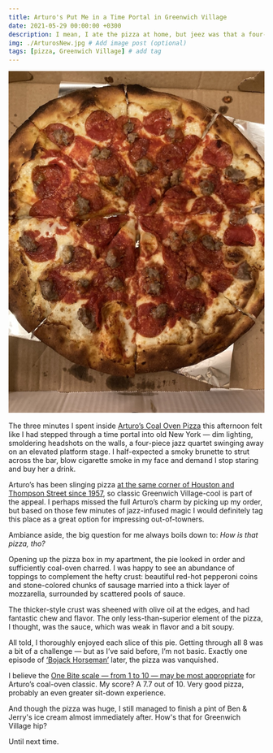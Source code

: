 ```yaml
---
title: Arturo's Put Me in a Time Portal in Greenwich Village
date: 2021-05-29 00:00:00 +0300
description: I mean, I ate the pizza at home, but jeez was that a four-piece jazz quartet on stage?
img: ./ArturosNew.jpg # Add image post (optional)
tags: [pizza, Greenwich Village] # add tag
---
```


![Arturos](./ArturosNew.jpg)

The three minutes I spent inside <a href='https://www.yelp.com/biz/arturos-new-york' target='blank'>Arturo’s Coal Oven Pizza</a> this afternoon felt like I had stepped through a time portal into old New York — dim lighting, smoldering headshots on the walls, a four-piece jazz quartet swinging away on an elevated platform stage. I half-expected a smoky brunette to strut across the bar, blow cigarette smoke in my face and demand I stop staring and buy her a drink.

Arturo’s has been slinging pizza <a href='https://ny.eater.com/2013/3/29/6458861/arturos-a-pizzeria-full-of-old-school-village-charm' target='blank'>at the same corner of Houston and Thompson Street since 1957</a>, so classic Greenwich Village-cool is part of the appeal. I perhaps missed the full Arturo’s charm by picking up my order, but based on those few minutes of jazz-infused magic I would definitely tag this place as a great option for impressing out-of-towners.

Ambiance aside, the big question for me always boils down to: *How is that pizza, tho?*

Opening up the pizza box in my apartment, the pie looked in order and sufficiently coal-oven charred. I was happy to see an abundance of toppings to complement the hefty crust: beautiful red-hot pepperoni coins and stone-colored chunks of sausage married into a thick layer of mozzarella, surrounded by scattered pools of sauce.

The thicker-style crust was sheened with olive oil at the edges, and had fantastic chew and flavor. The only less-than-superior element of the pizza, I thought, was the sauce, which was weak in flavor and a bit soupy.

All told, I thoroughly enjoyed each slice of this pie. Getting through all 8 was a bit of a challenge — but as I’ve said before, I’m not basic. Exactly one episode of [‘Bojack Horseman’](https://www.imdb.com/title/tt3398228/) later, the pizza was vanquished.

I believe the [One Bite scale — from 1 to 10 — may be most appropriate](https://onebite.app/) for Arturo’s coal-oven classic. My score? A 7.7 out of 10. Very good pizza, probably an even greater sit-down experience.

And though the pizza was huge, I still managed to finish a pint of Ben & Jerry's ice cream almost immediately after. How's that for Greenwich Village hip?

Until next time.